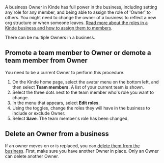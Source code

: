 
A business Owner in Kinde has full power in the business, including setting any role for any member, and being able to assign the role of 'Owner' to others. You might need to change the owner of a business to reflect a new org structure or when someone leaves. [Read more about the roles in a Kinde business and how to assign them to members](/get-started/team-and-account/add-team-members/).

There can be multiple Owners in a business. 

## Promote a team member to Owner or demote a team member from Owner

You need to be a current Owner to perform this procedure.

1. On the Kinde home page, select the avatar menu on the bottom left, and then select **Team members**. A list of your current team is shown.
2. Select the three dots next to the team member who's role you want to change.
3. In the menu that appears, select **Edit roles**.
4. Using the toggles, change the roles they will have in the business to include or exclude Owner.
5. Select **Save**. The team member's role has been changed.

## Delete an Owner from a business

If an owner moves on or is replaced, you can [delete them from the business](/get-started/team-and-account/add-team-members/). 
First, make sure you have another Owner in place. Only an Owner can delete another Owner.

